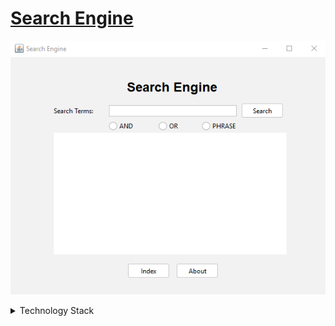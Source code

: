# [Search Engine](http://wpollock.com/AJava/Proj-B-SearchEngine-Collections.htm)

![Search Engine Screenshot](/readme/Project5.png)

<details>
<summary>Technology Stack</summary>
<ul>
<li>Java Swing</li>
<li>EclipseLink JPA</li>
<li>Derby DBMS</li>
<li>MVC Architecture</li>
<li>Apache Maven</li>
<li>FlatLAF</li>
</ul>
</details>
